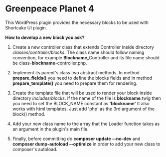 # Greenpeace Planet 4

This WordPress plugin provides the necessary blocks to be used with Shortcake UI plugin.

**How to develop a new block you ask?**

1. Create a new controller class that extends Controller inside directory _classes/controller/blocks_. The class name should follow naming convention, for example **Blockname**_Controller and its file name should be class-**blockname**-controller.php. 

2. Implement its parent's class two abstract methods. In method **prepare_fields()** you need to define the blocks fields and in method **prepare_template()** you need to prepare them for rendering.

3. Create the template file that will be used to render your block inside directory _includes/blocks_. If the name of the file is **blockname**.twig then
you need to set the BLOCK_NAME constant as **'blockname'** It also works with html templates. Just add 'php' as the 3rd argument of the block() method.

4. Add your new class name to the array that the Loader function takes as an argument in the plugin's main file.

5. Finally, before committing do **composer update --no-dev** and **composer dump-autoload --optimize** in order to add your new class to composer's autoload.


